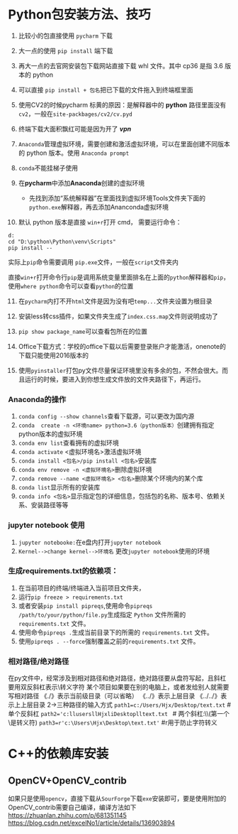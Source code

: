 # Python包安装方法、技巧

1. 比较小的包直接使用 ``pycharm`` 下载
   
2. 大一点的使用 ``pip install`` 端下载
   
3. 再大一点的去官网安装包下载网站直接下载 whl 文件。其中 cp36 是指 3.6 版本的 python
   
4. 可以直接 ``pip install + 包名``把已下载的文件拖入到终端框里面
   
5. 使用CV2的时候pycharm 标黄的原因：是解释器中的 **python** 路径里面没有 ``cv2``，一般在``site-packbages/cv2/cv.pyd``

6.  终端下载大面积飘红可能是因为开了 ***vpn***

7.  ``Anaconda``管理虚拟环境，需要创建和激活虚拟环境，可以在里面创建不同版本的 python 版本。使用 ``Anaconda prompt``
8. ``conda``不能挂梯子使用
9. 在**pycharm**中添加**Anaconda**创建的虚拟环境
   - 先找到添加“系统解释器”在里面找到虚拟环境Tools文件夹下面的`python.exe`解释器，再去添加Ananconda虚拟环境

10. 默认 python 版本是直接 `win+r`打开 cmd，
需要运行命令：
```
d:
cd "D:\python\Python\venv\Scripts"
pip install --
```
实际上`pip`命令需要调用 `pip.exe`文件，一般在`script`文件夹内

直接`win+r`打开命令行`pip`是调用系统变量里面排名在上面的`python`解释器和`pip`，使用`where python`命令可以查看`python`的位置

11. 在`pycharm`内打不开`html`文件是因为没有吧`temp...`文件夹设置为根目录

12. 安装less转css插件，如果文件夹生成了`index.css.map`文件则说明成功了

13. `pip show package_name`可以查看包所在的位置

14. Office下载方式：学校的office下载以后需要登录账户才能激活，onenote的下载只能使用2016版本的

15. 使用`pyinstaller`打包py文件尽量保证环境里没有多余的包，不然会很大。而且运行的时候，要进入到你想生成文件放的文件夹路径下，再运行。

### Anaconda的操作
1. ``conda config --show channels``查看下载源，可以更改为国内源
2. `conda  create -n <环境name> python=3.6（python版本）`创建拥有指定python版本的虚拟环境
3. `conda env list`查看拥有的虚拟环境
4. `conda activate`  <虚拟环境名>激活虚拟环境
5. `conda install <包名>/pip install <包名>`安装库
6. `conda env remove -n <虚拟环境名>`删除虚拟环境
7. `conda remove --name <虚拟环境名> <包名>`删除某个环境内的某个库
8. `conda list`显示所有的安装库
9. `conda info <包名>`显示指定包的详细信息，包括包的名称、版本号、依赖关系、安装路径等等

### jupyter notebook 使用
1. `jupyter notebooke:`在e盘内打开`jupyter notebook`
2. `Kernel-->change kernel-->环境名` 更改`jupyter notebook`使用的环境

### 生成requirements.txt的依赖项：
1. 在当前项目的终端/终端进入当前项目文件夹，
2. 运行`pip freeze > requirements.txt`
3. 或者安装`pip install pipreqs`,使用命令`pipreqs /path/to/your/python/file.py`生成指定 `Python` 文件所需的 `requirements.txt` 文件。
4. 使用命令`pipreqs .`生成当前目录下的所需的 `requirements.txt` 文件。
5. 使用`pipreqs . --force`强制覆盖之前的`requirements.txt` 文件。

### 相对路径/绝对路径
在py文件中，经常涉及到相对路径和绝对路径，绝对路径要从盘符写起，且斜杠要用双反斜杠表示\\转义字符
某个项目如果要在别的电脑上，或者发给别人就需要写相对路径
《./》表示当前级目录（可以省略）
《../》表示上层目录
《../../》表示上上层目录
2->三种路径的输入方式
`path1=c:/Users/Hjx/Desktop/text.txt`    #单个反斜杠
`path2='c:llusersllHjxliDesktoplltext.txt `  # 两个斜杠:\\\\(第一个\是转义符)
`path3=r'c:\Users\Hjx\Desktop\text.txt'`  #r用于防止字符转义

# C++的依赖库安装
## OpenCV+OpenCV_contrib
如果只是使用`opencv`，直接下载从`SourForge`下载`exe`安装即可，要是使用附加的OpenCV_contrib需要自己编译，编译方法如下
https://zhuanlan.zhihu.com/p/681351145
https://blog.csdn.net/excelNo1/article/details/136903894